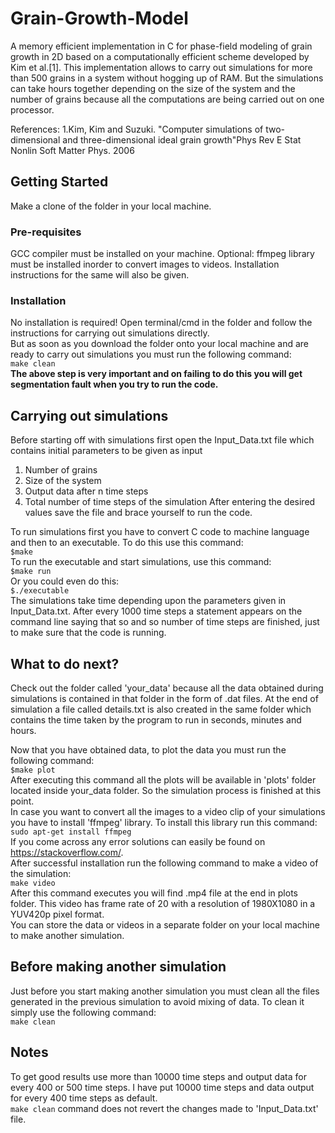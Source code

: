 # Grain-Growth-Model
A memory efficient implementation in C for phase-field modeling of grain growth in 2D based on a computationally efficient scheme developed by Kim et al.[1]. This implementation allows to carry out simulations for more than 500 grains in a system without hogging up of RAM. But the simulations can take hours together depending on the size of the system and the number of grains because all the computations are being carried out on one processor.

References:
1.Kim, Kim and Suzuki. "Computer simulations of two-dimensional and three-dimensional ideal grain growth"Phys Rev E Stat Nonlin Soft Matter Phys. 2006

## Getting Started
Make a clone of the folder in your local machine. 
### Pre-requisites
GCC compiler must be installed on your machine.
Optional: ffmpeg library must be installed inorder to convert images to videos. Installation instructions for the same will also be given.
### Installation
No installation is required! Open terminal/cmd in the folder and follow the instructions for carrying out simulations directly.<br />
But as soon as you download the folder onto your local machine and are ready to carry out simulations you must run the following command:<br />
`make clean`<br />
**The above step is very important and on failing to do this you will get segmentation fault when you try to run the code.**
## Carrying out simulations
Before starting off with simulations first open the Input_Data.txt file which contains initial parameters to be given as input
1. Number of grains
2. Size of the system
3. Output data after n time steps
4. Total number of time steps of the simulation
After entering the desired values save the file and brace yourself to run the code.

To run simulations first you have to convert C code to machine language and then to an executable. To do this use this command: <br />
`$make` <br />
To run the executable and start simulations, use this command:<br />
`$make run`<br />
Or you could even do this:<br />
`$./executable`<br />
The simulations take time depending upon the parameters given in Input_Data.txt. After every 1000 time steps a statement appears on the command line saying that so and so number of time steps are finished, just to make sure that the code is running.

## What to do next?
Check out the folder called 'your_data' because all the data obtained during simulations is contained in that folder in the form of .dat files. At the end of simulation a file called details.txt is also created in the same folder which contains the time taken by the program to run in seconds, minutes and hours.<br />

Now that you have obtained data, to plot the data you must run the following command:<br />
`$make plot`<br />
After executing this command all the plots will be available in 'plots' folder located inside your_data folder.
So the simulation process is finished at this point.<br />
In case you want to convert all the images to a video clip of your simulations you have to install 'ffmpeg' library. 
To install this library run this command:<br />
`sudo apt-get install ffmpeg`<br />
If you come across any error solutions can easily be found on https://stackoverflow.com/. <br />
After successful installation run the following command to make a video of the simulation:<br />
`make video`<br />
After this command executes you will find .mp4 file at the end in plots folder. This video has frame rate of 20 with a resolution of 1980X1080 in a YUV420p pixel format.<br />
You can store the data or videos in a separate folder on your local machine to make another simulation.
## Before making another simulation
Just before you start making another simulation you must clean all the files generated in the previous simulation to avoid mixing of data. To clean it simply use the following command:<br />
`make clean`<br />

## Notes
To get good results use more than 10000 time steps and output data for every 400 or 500 time steps. I have put 10000 time steps and data output for every 400 time steps as default.<br />
`make clean` command does not revert the changes made to 'Input_Data.txt' file.

